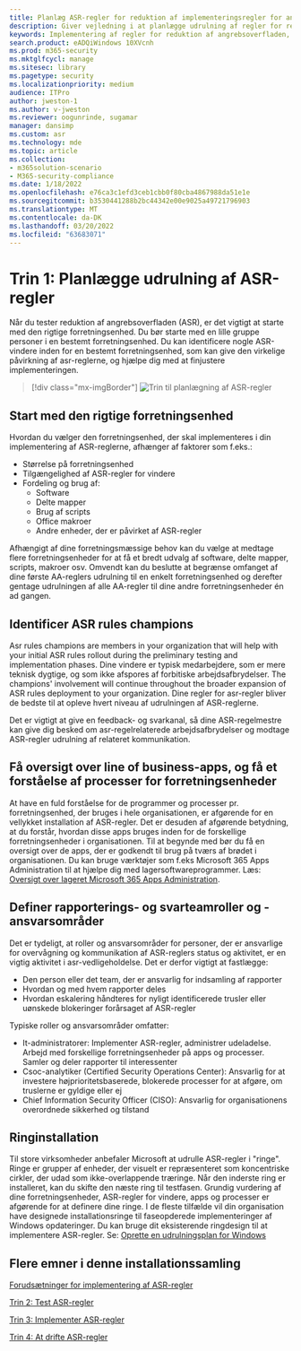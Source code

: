 ```yaml
---
title: Planlæg ASR-regler for reduktion af implementeringsregler for angrebsoverfladen
description: Giver vejledning i at planlægge udrulning af regler for reduktion af angrebsoverfladen.
keywords: Implementering af regler for reduktion af angrebsoverfladen, ASR-installation, aktivér asr-regler, konfigurer ASR, beskyttelsessystem til forebyggelse af indtrængen, beskyttelsesregler, anti exploit, udnyttelsesregler, regler for forebyggelse af indtrængen, Microsoft Defender til slutpunkt, konfigurer ASR-regler
search.product: eADQiWindows 10XVcnh
ms.prod: m365-security
ms.mktglfcycl: manage
ms.sitesec: library
ms.pagetype: security
ms.localizationpriority: medium
audience: ITPro
author: jweston-1
ms.author: v-jweston
ms.reviewer: oogunrinde, sugamar
manager: dansimp
ms.custom: asr
ms.technology: mde
ms.topic: article
ms.collection:
- m365solution-scenario
- M365-security-compliance
ms.date: 1/18/2022
ms.openlocfilehash: e76ca3c1efd3ceb1cbb0f80cba4867988da51e1e
ms.sourcegitcommit: b3530441288b2bc44342e00e9025a49721796903
ms.translationtype: MT
ms.contentlocale: da-DK
ms.lasthandoff: 03/20/2022
ms.locfileid: "63683071"
---
```

# <a name="step-1-plan-asr-rules-deployment"></a>Trin 1: Planlægge udrulning af ASR-regler

Når du tester reduktion af angrebsoverfladen (ASR), er det vigtigt at starte med den rigtige forretningsenhed. Du bør starte med en lille gruppe personer i en bestemt forretningsenhed. Du kan identificere nogle ASR-vindere inden for en bestemt forretningsenhed, som kan give den virkelige påvirkning af asr-reglerne, og hjælpe dig med at finjustere implementeringen.

> [!div class="mx-imgBorder"]
> ![Trin til planlægning af ASR-regler](images/asr-rules-planning-steps.png)

## <a name="start-with-the-right-business-unit"></a>Start med den rigtige forretningsenhed

Hvordan du vælger den forretningsenhed, der skal implementeres i din implementering af ASR-reglerne, afhænger af faktorer som f.eks.:

- Størrelse på forretningsenhed
- Tilgængelighed af ASR-regler for vindere  
- Fordeling og brug af:
  - Software
  - Delte mapper
  - Brug af scripts
  - Office makroer
  - Andre enheder, der er påvirket af ASR-regler

Afhængigt af dine forretningsmæssige behov kan du vælge at medtage flere forretningsenheder for at få et bredt udvalg af software, delte mapper, scripts, makroer osv. Omvendt kan du beslutte at begrænse omfanget af dine første AA-reglers udrulning til en enkelt forretningsenhed og derefter gentage udrulningen af alle AA-regler til dine andre forretningsenheder én ad gangen.

## <a name="identify-asr--rules-champions"></a>Identificer ASR rules champions

Asr rules champions are members in your organization that will help with your initial ASR rules rollout during the preliminary testing and implementation phases. Dine vindere er typisk medarbejdere, som er mere teknisk dygtige, og som ikke afspores af forbitiske arbejdsafbrydelser. The champions' involvement will continue throughout the broader expansion of ASR rules deployment to your organization. Dine regler for asr-regler bliver de bedste til at opleve hvert niveau af udrulningen af ASR-reglerne.

Det er vigtigt at give en feedback- og svarkanal, så dine ASR-regelmestre kan give dig besked om asr-regelrelaterede arbejdsafbrydelser og modtage ASR-regler udrulning af relateret kommunikation.

## <a name="get-inventory-of-line-of-business-apps-and-understand-the-business-unit-processes"></a>Få oversigt over line of business-apps, og få et forståelse af processer for forretningsenheder

At have en fuld forståelse for de programmer og processer pr. forretningsenhed, der bruges i hele organisationen, er afgørende for en vellykket installation af ASR-regler. Det er desuden af afgørende betydning, at du forstår, hvordan disse apps bruges inden for de forskellige forretningsenheder i organisationen.
Til at begynde med bør du få en oversigt over de apps, der er godkendt til brug på tværs af brødet i organisationen. Du kan bruge værktøjer som f.eks Microsoft 365 Apps Administration til at hjælpe dig med lagersoftwareprogrammer. Læs: [Oversigt over lageret Microsoft 365 Apps Administration](/deployoffice/admincenter/inventory).

## <a name="define-reporting-and-response-team-roles-and-responsibilities"></a>Definer rapporterings- og svarteamroller og -ansvarsområder

Det er tydeligt, at roller og ansvarsområder for personer, der er ansvarlige for overvågning og kommunikation af ASR-reglers status og aktivitet, er en vigtig aktivitet i asr-vedligeholdelse. Det er derfor vigtigt at fastlægge:

- Den person eller det team, der er ansvarlig for indsamling af rapporter
- Hvordan og med hvem rapporter deles
- Hvordan eskalering håndteres for nyligt identificerede trusler eller uønskede blokeringer forårsaget af ASR-regler

Typiske roller og ansvarsområder omfatter:

- It-administratorer: Implementer ASR-regler, administrer udeladelse. Arbejd med forskellige forretningsenheder på apps og processer. Samler og deler rapporter til interessenter
- Csoc-analytiker (Certified Security Operations Center): Ansvarlig for at investere højprioritetsbaserede, blokerede processer for at afgøre, om truslerne er gyldige eller ej
- Chief Information Security Officer (CISO): Ansvarlig for organisationens overordnede sikkerhed og tilstand

## <a name="ring-deployment"></a>Ringinstallation

Til store virksomheder anbefaler Microsoft at udrulle ASR-regler i "ringe". Ringe er grupper af enheder, der visuelt er repræsenteret som koncentriske cirkler, der udad som ikke-overlappende træringe. Når den inderste ring er installeret, kan du skifte den næste ring til testfasen. Grundig vurdering af dine forretningsenheder, ASR-regler for vindere, apps og processer er afgørende for at definere dine ringe.
I de fleste tilfælde vil din organisation have designede installationsringe til faseopderede implementeringer af Windows opdateringer. Du kan bruge dit eksisterende ringdesign til at implementere ASR-regler.
Se: [Oprette en udrulningsplan for Windows](/windows/deployment/update/create-deployment-plan)

## <a name="additional-topics-in-this-deployment-collection"></a>Flere emner i denne installationssamling

[Forudsætninger for implementering af ASR-regler](attack-surface-reduction-rules-deployment.md)

[Trin 2: Test ASR-regler](attack-surface-reduction-rules-deployment-test.md)

[Trin 3: Implementer ASR-regler](attack-surface-reduction-rules-deployment-implement.md)

[Trin 4: At drifte ASR-regler](attack-surface-reduction-rules-deployment-operationalize.md)
